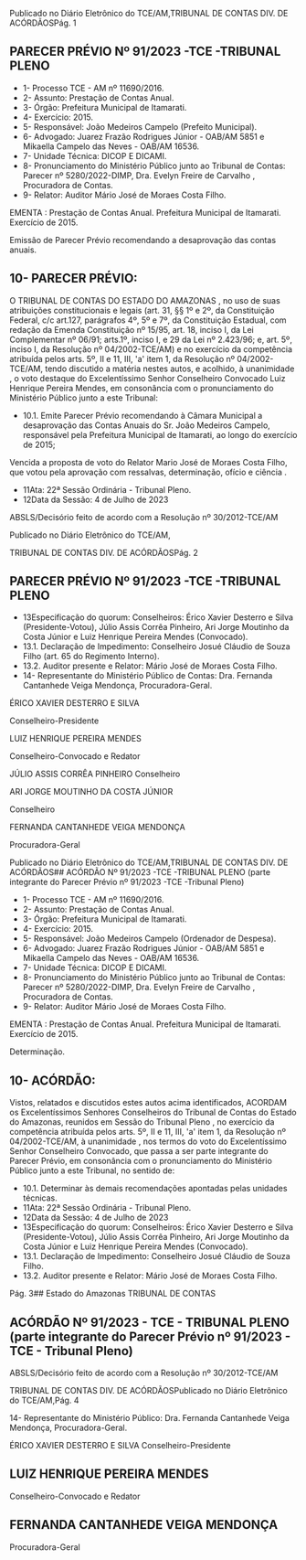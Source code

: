 Publicado  no  Diário  Eletrônico do TCE/AM,TRIBUNAL DE CONTAS DIV. DE ACÓRDÃOSPág. 1

## PARECER PRÉVIO Nº 91/2023 -TCE -TRIBUNAL PLENO

- 1- Processo TCE - AM nº 11690/2016.
- 2- Assunto: Prestação de Contas Anual.
- 3- Órgão: Prefeitura Municipal de Itamarati.
- 4- Exercício: 2015.
- 5- Responsável: João Medeiros Campelo (Prefeito Municipal).
- 6- Advogado: Juarez Frazão Rodrigues Júnior - OAB/AM 5851 e Mikaella Campelo das Neves - OAB/AM 16536.
- 7- Unidade Técnica: DICOP E DICAMI.
- 8- Pronunciamento  do  Ministério  Público  junto  ao  Tribunal  de  Contas: Parecer  nº 5280/2022-DIMP, Dra. Evelyn Freire de Carvalho , Procuradora de Contas.
- 9- Relator: Auditor Mário José de Moraes Costa Filho.

EMENTA :  Prestação  de  Contas  Anual.    Prefeitura Municipal de Itamarati.  Exercício de 2015.

Emissão de Parecer Prévio recomendando a desaprovação das contas anuais.

## 10-  PARECER PRÉVIO:

O  TRIBUNAL  DE  CONTAS  DO  ESTADO  DO  AMAZONAS ,  no  uso  de  suas atribuições  constitucionais  e  legais  (art.  31,  §§  1º  e  2º,  da  Constituição  Federal,  c/c art.127,  parágrafos  4º,  5º  e  7º,  da  Constituição  Estadual,  com  redação  da  Emenda Constituição nº 15/95, art. 18, inciso I, da Lei Complementar nº 06/91; arts.1º, inciso I, e 29  da  Lei  nº  2.423/96;  e,  art.  5º,  inciso  I,  da  Resolução  nº  04/2002-TCE/AM)  e  no exercício da competência atribuída pelos arts. 5º, II e 11, III, 'a' item 1, da Resolução nº 04/2002-TCE/AM, tendo discutido a matéria nestes autos, e acolhido, à unanimidade , o voto destaque do Excelentíssimo Senhor Conselheiro Convocado Luiz Henrique Pereira Mendes, em  consonância com  o  pronunciamento  do  Ministério  Público  junto  a  este Tribunal:

- 10.1. Emite Parecer Prévio recomendando à Câmara Municipal a desaprovação das  Contas  Anuais  do  Sr.  João  Medeiros  Campelo, responsável pela Prefeitura Municipal de Itamarati, ao longo do exercício de 2015;

Vencida a proposta de voto do Relator Mario José de Moraes Costa Filho, que votou pela aprovação com ressalvas, determinação, ofício e ciência .

- 11Ata: 22ª Sessão Ordinária - Tribunal Pleno.
- 12Data da Sessão: 4 de Julho de 2023

ABSLS/Decisório feito de acordo com a Resolução nº 30/2012-TCE/AM

Publicado  no  Diário  Eletrônico do TCE/AM,

TRIBUNAL DE CONTAS DIV. DE ACÓRDÃOSPág. 2

## PARECER PRÉVIO Nº 91/2023 -TCE -TRIBUNAL PLENO

- 13Especificação do quorum: Conselheiros: Érico Xavier Desterro e Silva (Presidente-Votou), Júlio Assis Corrêa Pinheiro, Ari Jorge Moutinho da Costa Júnior e Luiz Henrique Pereira Mendes (Convocado).
- 13.1. Declaração de Impedimento: Conselheiro Josué Cláudio de Souza Filho (art. 65 do Regimento Interno).
- 13.2. Auditor presente e Relator: Mário José de Moraes Costa Filho.
- 14-  Representante do Ministério Público de Contas: Dra. Fernanda Cantanhede Veiga Mendonça, Procuradora-Geral.

ÉRICO XAVIER DESTERRO E SILVA

Conselheiro-Presidente

LUIZ HENRIQUE PEREIRA MENDES

Conselheiro-Convocado e Redator

JÚLIO ASSIS CORRÊA PINHEIRO Conselheiro

ARI JORGE MOUTINHO DA COSTA JÚNIOR

Conselheiro

FERNANDA CANTANHEDE VEIGA MENDONÇA

Procuradora-Geral

Publicado  no  Diário  Eletrônico do TCE/AM,TRIBUNAL DE CONTAS DIV. DE ACÓRDÃOS## ACÓRDÃO Nº 91/2023 -TCE -TRIBUNAL PLENO (parte integrante do Parecer Prévio nº 91/2023 -TCE -Tribunal Pleno)

- 1- Processo TCE - AM nº 11690/2016.
- 2- Assunto: Prestação de Contas Anual.
- 3- Órgão: Prefeitura Municipal de Itamarati.
- 4- Exercício: 2015.
- 5- Responsável: João Medeiros Campelo (Ordenador de Despesa).
- 6- Advogado: Juarez Frazão Rodrigues Júnior - OAB/AM 5851 e Mikaella Campelo das Neves - OAB/AM 16536.
- 7- Unidade Técnica: DICOP E DICAMI.
- 8- Pronunciamento  do  Ministério  Público  junto  ao  Tribunal  de  Contas: Parecer  nº 5280/2022-DIMP, Dra. Evelyn Freire de Carvalho , Procuradora de Contas.
- 9- Relator: Auditor Mário José de Moraes Costa Filho.

EMENTA :  Prestação  de  Contas  Anual.    Prefeitura Municipal de Itamarati. Exercício de 2015.

Determinação.

## 10-  ACÓRDÃO:

Vistos, relatados e discutidos estes autos acima identificados, ACORDAM os Excelentíssimos Senhores Conselheiros do Tribunal de Contas do Estado do Amazonas, reunidos em Sessão do Tribunal Pleno , no exercício da competência atribuída pelos arts. 5º, II e 11, III, 'a' item 1, da Resolução nº 04/2002-TCE/AM, à unanimidade , nos termos do  voto  do  Excelentíssimo  Senhor  Conselheiro  Convocado,  que  passa  a  ser  parte integrante  do  Parecer  Prévio, em  consonância com  o  pronunciamento  do  Ministério Público junto a este Tribunal, no sentido de:

- 10.1. Determinar às  demais  recomendações  apontadas  pelas  unidades técnicas.
- 11Ata: 22ª Sessão Ordinária - Tribunal Pleno.
- 12Data da Sessão: 4 de Julho de 2023
- 13Especificação do quorum: Conselheiros: Érico Xavier Desterro e Silva (Presidente-Votou), Júlio Assis Corrêa Pinheiro, Ari Jorge Moutinho da Costa Júnior e Luiz Henrique Pereira Mendes (Convocado).
- 13.1. Declaração de Impedimento: Conselheiro Josué Cláudio de Souza Filho.
- 13.2. Auditor presente e Relator: Mário José de Moraes Costa Filho.

Pág. 3## Estado do Amazonas TRIBUNAL DE CONTAS

## ACÓRDÃO Nº 91/2023 - TCE - TRIBUNAL PLENO (parte integrante do Parecer Prévio nº 91/2023 - TCE - Tribunal Pleno)

ABSLS/Decisório feito de acordo com a Resolução nº 30/2012-TCE/AM

TRIBUNAL DE CONTAS DIV. DE ACÓRDÃOSPublicado  no  Diário  Eletrônico do TCE/AM,Pág. 4

14-  Representante do Ministério Público: Dra. Fernanda Cantanhede Veiga Mendonça, Procuradora-Geral.

ÉRICO XAVIER DESTERRO E SILVA Conselheiro-Presidente

## LUIZ HENRIQUE PEREIRA MENDES

Conselheiro-Convocado e Redator

## FERNANDA CANTANHEDE VEIGA MENDONÇA

Procuradora-Geral